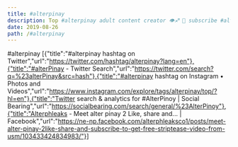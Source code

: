 ```yaml
---
title: #alterpinay
description: Top #alterpinay adult content creator 👁♐️ 👑 subscribe #alterpinay to my porn site below IG #alterpinay
date: 2019-08-26
path: /#alterpinay
---
```


#alterpinay
[{"title":"#alterpinay hashtag on Twitter","url":"https://twitter.com/hashtag/alterpinay?lang=en"},{"title":"#alterPinay - Twitter Search","url":"https://twitter.com/search?q=%23alterPinay&src=hash"},{"title":"#alterpinay hashtag on Instagram • Photos and Videos","url":"https://www.instagram.com/explore/tags/alterpinay/top/?hl=en"},{"title":"Twitter search & analytics for #AlterPinoy | Social Bearing","url":"https://socialbearing.com/search/general/%23AlterPinoy"},{"title":"Alterphleaks - Meet alter pinay 2 Like, share and... | Facebook","url":"https://ne-np.facebook.com/alterphleaksco1/posts/meet-alter-pinay-2like-share-and-subscribe-to-get-free-striptease-video-from-usm/103433424834983/"}]

